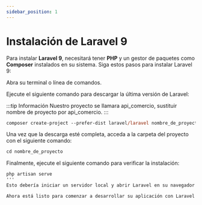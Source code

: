 ```yaml
---
sidebar_position: 1
---
```


# Instalación de Laravel 9

Para instalar **Laravel 9**, necesitará tener **PHP** y un gestor de paquetes como **Composer** instalados en su sistema. Siga estos pasos para instalar Laravel 9:

Abra su terminal o línea de comandos.

Ejecute el siguiente comando para descargar la última versión de Laravel:

:::tip Información
Nuestro proyecto se llamara api_comercio, sustituir nombre de proyecto por api_comercio.
:::
```ps
composer create-project --prefer-dist laravel/laravel nombre_de_proyecto "9.*"
```
Una vez que la descarga esté completa, acceda a la carpeta del proyecto con el siguiente comando:

```ps
cd nombre_de_proyecto
```
Finalmente, ejecute el siguiente comando para verificar la instalación:
```ps
php artisan serve
'''
Esto debería iniciar un servidor local y abrir Laravel en su navegador en la dirección http://localhost:8000.

Ahora está listo para comenzar a desarrollar su aplicación con Laravel 9.